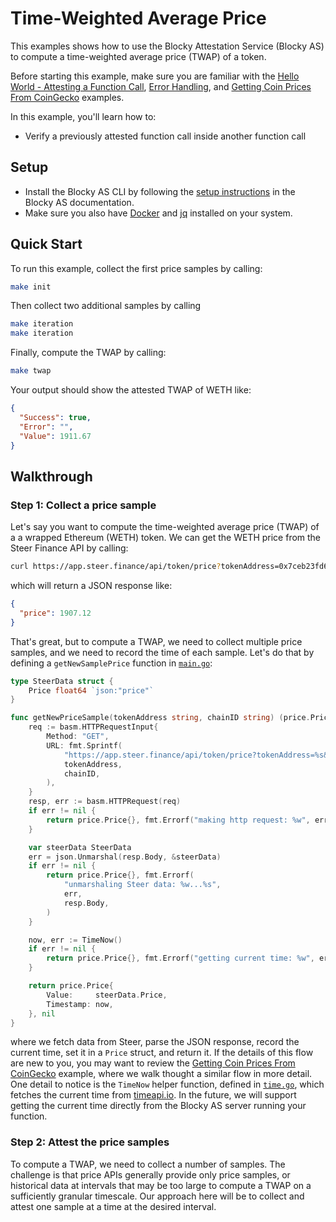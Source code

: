 # Time-Weighted Average Price

This examples shows how to use the Blocky Attestation Service (Blocky AS) to
compute a time-weighted average price (TWAP) of a token. 

Before starting this example, make sure you are familiar with the
[Hello World - Attesting a Function Call](../../hello_world_attest_fn_call/README.md),
[Error Handling](../../error_handling/README.md), and
[Getting Coin Prices From CoinGecko](../../coin_prices_from_coingecko/README.md)
examples.

In this example, you'll learn how to:

- Verify a previously attested function call inside another function call

## Setup

- Install the Blocky AS CLI by following the
  [setup instructions](https://blocky-docs.redocly.app/attestation-service/setup)
  in the Blocky AS documentation.
- Make sure you also have
  [Docker](https://www.docker.com/) and [jq](https://jqlang.org/) installed on
  your system.

## Quick Start

To run this example, collect the first price samples by calling:

```bash
make init
```

Then collect two additional samples by calling

```bash
make iteration
make iteration
```

Finally, compute the TWAP by calling:

```bash
make twap
```

Your output should show the attested TWAP of WETH like:

```json
{
  "Success": true,
  "Error": "",
  "Value": 1911.67
}
```

## Walkthrough

### Step 1: Collect a price sample

Let's say you want to compute the time-weighted average price (TWAP) of a 
a wrapped Ethereum (WETH) token. We can get the WETH price from the Steer 
Finance API by calling:

```bash
curl https://app.steer.finance/api/token/price?tokenAddress=0x7ceb23fd6bc0add59e62ac25578270cff1b9f619&chainId=137 | jq .
```

which will return a JSON response like:

```json
{
  "price": 1907.12
}
```

That's great, but to compute a TWAP, we need to collect multiple price samples,
and we need to record the time of each sample. Let's do that by defining a 
`getNewSamplePrice` function in [`main.go`](./main.go):

```go
type SteerData struct {
	Price float64 `json:"price"`
}

func getNewPriceSample(tokenAddress string, chainID string) (price.Price, error) {
	req := basm.HTTPRequestInput{
		Method: "GET",
		URL: fmt.Sprintf(
			"https://app.steer.finance/api/token/price?tokenAddress=%s&chainId=%s",
			tokenAddress,
			chainID,
		),
	}
	resp, err := basm.HTTPRequest(req)
	if err != nil {
		return price.Price{}, fmt.Errorf("making http request: %w", err)
	}

	var steerData SteerData
	err = json.Unmarshal(resp.Body, &steerData)
	if err != nil {
		return price.Price{}, fmt.Errorf(
			"unmarshaling Steer data: %w...%s",
			err,
			resp.Body,
		)
	}

	now, err := TimeNow()
	if err != nil {
		return price.Price{}, fmt.Errorf("getting current time: %w", err)
	}

	return price.Price{
		Value:     steerData.Price,
		Timestamp: now,
	}, nil
}
```

where we fetch data from Steer, parse the JSON response, record the current
time, set it in a `Price` struct, and return it. If the details of this flow
are new to you, you may want to review the 
[Getting Coin Prices From CoinGecko](../../coin_prices_from_coingecko/README.md)
example, where we walk thought a similar flow in more detail.
One detail to notice is the `TimeNow` helper function, defined in
[`time.go`](./time.go), which fetches the current time from
[timeapi.io](https://timeapi.io/). In the future, we will support getting the
current time directly from the Blocky AS server running your function.

### Step 2: Attest the price samples

To compute a TWAP, we need to collect a number of samples. The challenge is that
price APIs generally provide only price samples, or historical data at intervals
that may be too large to compute a TWAP on a sufficiently granular timescale.
Our approach here will be to collect and attest one sample at a time at the 
desired interval.

